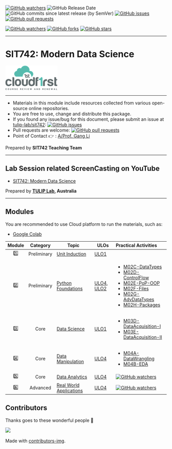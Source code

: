 [![GitHub watchers](https://img.shields.io/badge/tulip--lab-sit742-brightgreen?style=plastic)](https://github.com/tulip-lab/sit742)
![GitHub Release Date](https://img.shields.io/github/release-date/tulip-lab/sit742)
![GitHub commits since latest release (by SemVer)](https://img.shields.io/github/commits-since/tulip-lab/sit742/latest)
[![GitHub issues](https://img.shields.io/github/issues/tulip-lab/sit742)](https://github.com/tulip-lab/sit742/issues)
[![GitHub pull requests](https://img.shields.io/github/issues-pr/tulip-lab/sit742)](https://github.com/tulip-lab/sit742/pulls) 


[![GitHub watchers](https://img.shields.io/github/watchers/tulip-lab/sit742.svg?style=social&label=Watch)](https://GitHub.com/tulip-lab/sit742/watchers/)
[![GitHub forks](https://img.shields.io/github/forks/tulip-lab/sit742.svg?style=social&label=Fork)](https://GitHub.com/tulip-lab/sit742/network/)
[![GitHub stars](https://img.shields.io/github/stars/tulip-lab/sit742.svg?style=social&label=Star)](https://GitHub.com/tulip-lab/sit742/stargazers/)

---

# SIT742: Modern Data Science 

![Cloud-First](Jupyter/figures/CloudFirst.png)

---

- Materials in this module include resources collected from various open-source online repositories.
- You are free to use, change and distribute this package.
- If you found any issue/bug for this document, please submit an issue at [tulip-lab/sit742](https://github.com/tulip-lab/sit742/issues): [![GitHub issues](https://img.shields.io/github/issues/tulip-lab/sit742)](https://github.com/tulip-lab/sit742/issues)
- Pull requests are welcome: [![GitHub pull requests](https://img.shields.io/github/issues-pr/tulip-lab/sit742)](https://github.com/tulip-lab/sit742/pulls) 
- Point of Contact :point_right: : [A/Prof. Gang Li](https://github.com/tuliplab)

Prepared by **SIT742 Teaching Team** 

---

## Lab Session related ScreenCasting on YouTube

- [SIT742: Modern Data Science](https://www.youtube.com/channel/UCa4FyLtoc_2cNFOVT6bSMLQ)  

Prepared by **[TULIP Lab](http://www.tulip.org.au), Australia**

---

## Modules

You are recommended to use Cloud platform to run the materials, such as:

- [Google Colab](http://colab.research.google.com)

| Module  |  Category  | Topic |  ULOs | Practical Activities |
| :----: |  :---: | ------|-------| :----- | 
| :one: | Preliminary | [Unit Induction](M01-Induction/README.md) | [ULO1](M01-Induction/M01C-Logistics.md#unit-learning-outcomes) |  |
| :two: | Preliminary | [Python Foundations](M02-Python/README.md) | [ULO4, ULO2](M01-Induction/M01C-Logistics.md#unit-learning-outcomes) | <ul><li>[M02C-DataTypes](Jupyter/M02-Python/M02C-DataTypes.ipynb)</li><li>[M02D-ControlFlow](Jupyter/M02-Python/M02D-ControlFlow.ipynb)</li><li>[M02E-PoP-OOP](Jupyter/M02-Python/<li>[M02D-ControlFlow](Jupyter/M02-Python/M02D-ControlFlow.ipynb)</li>.ipynb)</li><li>[M02F-Files](Jupyter/M02-Python/M02F-Files.ipynb)</li><li>[M02G-AdvDataTypes](Jupyter/M02-Python/M02G-AdvDataTypes.ipynb)</li><li>[M02H-Packages](Jupyter/M02-Python/M02H-Packages.ipynb)</li></ul>|
| :three: | Core | [Data Science](M01-Induction/README.md) | [ULO1](M01-Induction/M01C-Logistics.md#unit-learning-outcomes) | <ul><li>[M03D-DataAcquisition-I](Jupyter/M03-DataScience/M03D-DataAcquisition-I.ipynb)</li><li>[M03E-DataAcquisition-II](Jupyter/M03-DataScience/M03E-DataAcquisition-II.ipynb)</li></ul> |
| :four: | Core | [Data Manipulation](M01-Induction/README.md) | [ULO4](M01-Induction/M01C-Logistics.md#unit-learning-outcomes) | <ul><li>[M04A-DataWrangling](Jupyter/M04-DataManipulation/M04A-DataWrangling.ipynb)</li><li>[M04B-EDA](Jupyter/M04-DataManipulation/M04B-EDA.ipynb)</li></ul>   |
| :five: | Core | [Data Analytics](M01-Induction/README.md) | [ULO4](M01-Induction/M01C-Logistics.md#unit-learning-outcomes) | [![GitHub watchers](https://img.shields.io/badge/SIT742-Exercise-orange)](M04-Exercises.md) |
| :six: | Advanced | [Real World Applications](M01-Induction/README.md) | [ULO4](M01-Induction/M01C-Logistics.md#unit-learning-outcomes) | [![GitHub watchers](https://img.shields.io/badge/SIT742-Exercise-orange)](M04-Exercises.md) |


## Contributors 

Thanks goes to these wonderful people :tulip:  


<a href="https://github.com/tulip-lab/sit742/graphs/contributors">
  <img src="https://contrib.rocks/image?repo=tulip-lab/sit742" />
</a>


Made with [contributors-img](https://contrib.rocks).

